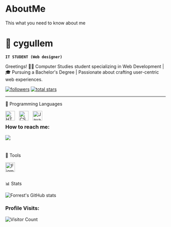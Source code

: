 # AboutMe
This what you need to know about me

# 🎵 cygullem

**`IT STUDENT (Web designer)`**

Greetings! 👩‍💻 Computer Studies student specializing in Web Development | 🎓 Pursuing a Bachelor's Degree | Passionate about crafting user-centric web experiences.

   <p align="left">
      <a href="[https://github.com/cygullem?tab=followers](https://github.com/cygullem?tab=followers)">
         <img alt="followers" title="Follow me on Github" src="https://custom-icon-badges.demolab.com/github/followers/NicxsCodeSymphony?color=236ad3&labelColor=1155ba&style=for-the-badge&logo=person-add&label=Follow&logoColor=white"/></a>
      <a href="[https://github.com/NicxsCodeSymphony?tab=repositories&sort=stargazers](https://github.com/cygullem?tab=repositories)">
         <img alt="total stars" title="Total stars on GitHub" src="https://custom-icon-badges.demolab.com/github/stars/NicxsCodeSymphony?color=55960c&style=for-the-badge&labelColor=488207&logo=star"/></a>
   </p>

---

   🧰 Programming Languages

<img align="left" alt="HTML" width="30px" style="padding-right:10px;" src="https://cdn.jsdelivr.net/gh/devicons/devicon/icons/html5/html5-plain.svg" />
<img align="left" alt="CSS" width="30px" style="padding-right:10px;" src="https://cdn.jsdelivr.net/gh/devicons/devicon/icons/css3/css3-plain.svg" />
<img align="left" alt="JavaScript" width="30px" style="padding-right:10px;" src="https://cdn.jsdelivr.net/gh/devicons/devicon/icons/javascript/javascript-plain.svg" />
<br>

### How to reach me: 
<a href="mailto: cygullem@gmail.com">
<img src="https://img.shields.io/badge/-cygullem%40gmail.com-7B83EB?&style=for-the-badge&logo=Microsoft-outlook&logoColor=white" ></a>

#

   🧰 Tools 
   
<img align="left" alt="Figma" width="30px" style="padding-right: 10px;" src="https://cdn.jsdelivr.net/gh/devicons/devicon/icons/figma/figma-original.svg" />
          
 <br>

#

📊 Stats

![Forrest's GitHub stats](https://github-readme-stats.vercel.app/api?username=cygullem&show_icons=true&theme=gruvbox)

### Profile Visits:
![Visitor Count](https://profile-counter.glitch.me/{cygullem}/count.svg)

